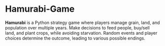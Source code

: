 # Hamurabi-Game
**Hamurabi** is a Python strategy game where players manage grain, land, and population over multiple years. Make decisions to feed people, buy/sell land, and plant crops, while avoiding starvation. Random events and player choices determine the outcome, leading to various possible endings.
